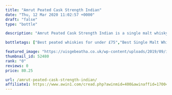 ```yaml
---
title: "Amrut Peated Cask Strength Indian"
date: "Thu, 12 Mar 2020 11:02:57 +0000"
draft: "false"
type: "bottle"

description: "Amrut Peated Cask Strength Indian is a single malt whisky from the Amrut whisky distillery. The best price currently available is from The Whisky Exchange for only £80.25 we don't have any review data for this single malt whisky yet, let us know what you think in the comments below."

bottletags: ["Best peated whiskies for under £75","Best Single Malt Whiskies for under £75","Peated whiskies","Single Malt Whiskies","Spirit Caramel (E150A)","Whiskies not containing Spirit Caramel (E150A)","Whiskies of India"]

featured_image: "https://uisgebeatha.co.uk/wp-content/uploads/2019/09/india_amr10.jpg"
thumbnail_id: 52480
rank: "0"
reviews: 0
price: 80.25

url: /amrut-peated-cask-strength-indian/
affiliate1: https://www.awin1.com/cread.php?awinmid=400&awinaffid=170041&clickref=&p=https://www.thewhiskyexchange.com/p/12046/amrut-peated-cask-strength
---
```



